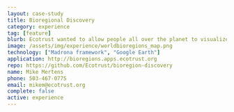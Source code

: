 ```yaml
---
layout: case-study
title: Bioregional Discovery
category: experience
tag: [feature]
blurb: Ecotrust wanted to allow people all over the planet to visualize their bioregions and gain an appreciation of social and environmental assets and vulnerabilities.
image: /assets/img/experience/worldbioregions_map.png
technology: ["Madrona framework", "Google Earth"]
application: http://bioregions.apps.ecotrust.org
repo: https://github.com/Ecotrust/bioregion-discovery
name: Mike Mertens
phone: 503-467-0775
email: mikem@ecotrust.org
complete: false
active: experience
---
```

	